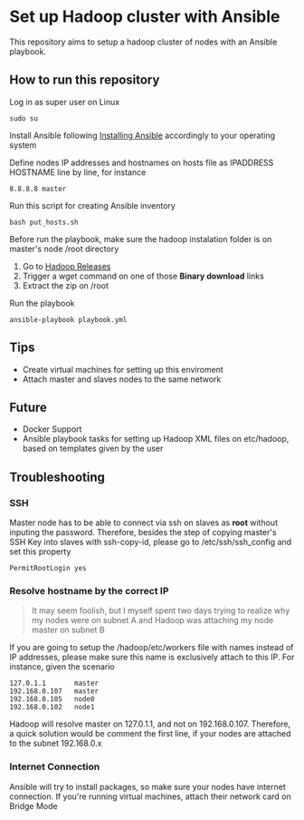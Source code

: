 # Set up Hadoop cluster with Ansible

This repository aims to setup a hadoop cluster of nodes with an Ansible playbook.

## How to run this repository

Log in as super user on Linux

```
sudo su
```

Install Ansible following [Installing Ansible](https://docs.ansible.com/ansible/latest/installation_guide/intro_installation.html) accordingly to your operating system

Define nodes IP addresses and hostnames on hosts file as IPADDRESS HOSTNAME line by line, for instance 

```
8.8.8.8 master
```

Run this script for creating Ansible inventory

```
bash put_hosts.sh
```

Before run the playbook, make sure the hadoop instalation folder is on master's node /root directory

1. Go to [Hadoop Releases](https://hadoop.apache.org/releases.html)
2. Trigger a wget command on one of those **Binary download** links
3. Extract the zip on /root

Run the playbook

```
ansible-playbook playbook.yml
```

## Tips

- Create virtual machines for setting up this enviroment
- Attach master and slaves nodes to the same network

## Future

- Docker Support
- Ansible playbook tasks for setting up Hadoop XML files on etc/hadoop, based on templates given by the user

## Troubleshooting

### SSH

Master node has to be able to connect via ssh on slaves as **root** without inputing the password. Therefore, besides the step of copying master's SSH Key into slaves with ssh-copy-id, please go to /etc/ssh/ssh_config and set this property

```
PermitRootLogin yes
```

### Resolve hostname by the correct IP

> It may seem foolish, but I myself spent two days trying to realize why my nodes were on subnet A and Hadoop was attaching my node master on subnet B

If you are going to setup the /hadoop/etc/workers file with names instead of IP addresses, please make sure this name is exclusively attach to this IP. For instance, given the scenario

```
127.0.1.1       master
192.168.0.107   master
192.168.0.105   node0
192.168.0.102   node1
```

Hadoop will resolve master on 127.0.1.1, and not on 192.168.0.107. Therefore, a quick solution would be comment the first line, if your nodes are attached to the subnet 192.168.0.x

### Internet Connection

Ansible will try to install packages, so make sure your nodes have internet connection. If you're running virtual machines, attach their network card on Bridge Mode
